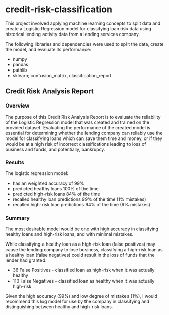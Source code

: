 # credit-risk-classification

This project involved applying machine learning concepts to split data and create a Logistic Regression model for classifying loan risk data using historical lending activity data from a lending services company.

The following libraries and dependencies were used to split the data, create the model, and evaluate its performance:
- numpy
- pandas
- pathlib
- sklearn; confusion_matrix, classification_report

## Credit Risk Analysis Report
### Overview
The purpose of this Credit Risk Analysis Report is to evaluate the reliability of the Logistic Regression model that was created and trained on the provided dataset. Evaluating the performance of the created model is essential for determining whether the lending company can reliably use the model for classifying loans which can save them time and money, or if they would be at a high risk of incorrect classifications leading to loss of business and funds, and potentially, bankrupcy. 

### Results 
The logistic regression model:
- has an weighted accuracy of 99%
- predicted healthy loans 100% of the time
- predicted high-risk loans 84% of the time
- recalled healthy loan predictions 99% of the time (1% mistakes)
- recalled high-risk loan predictions 94% of the time (6% mistakes) 

### Summary 
The most desirable model would be one with high accuracy in classifying healthy loans and high-risk loans, and with minimal mistakes. 

While classifying a healthy loan as a high-risk loan (false positives) may cause the lending company to lose business, classifying a high-risk loan as a healthy loan (false negatives) could result in the loss of funds that the lender had granted. 
- 36 False Positives - classified loan as high-risk when it was actually healthy
- 110 False Negatives - classified loan as healthy when it was actually high-risk

Given the high accuracy (99%) and low degree of mistakes (1%), I would recommend this log model for use by the company in classifying and distinguishing between healthy and high-risk loans. 